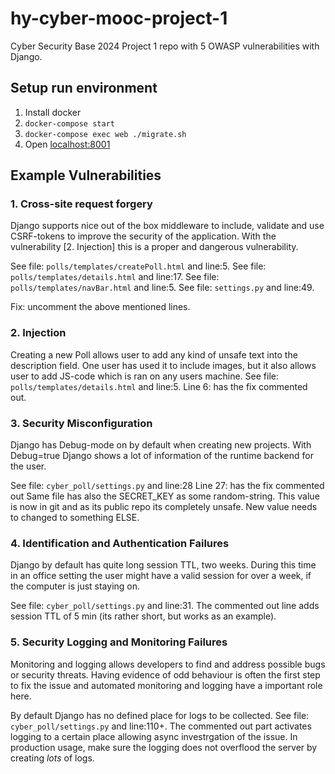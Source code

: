# hy-cyber-mooc-project-1
Cyber Security Base 2024 Project 1 repo with 5 OWASP vulnerabilities with Django.

## Setup run environment
1. Install docker
2. ```docker-compose start```
4. ```docker-compose exec web ./migrate.sh```
5. Open [localhost:8001](localhost:8001)

## Example Vulnerabilities
### 1. Cross-site request forgery
Django supports nice out of the box middleware to include, validate and use CSRF-tokens to improve the security of the application. With the vulnerability [2. Injection] this is a proper and dangerous vulnerability.

See file: `polls/templates/createPoll.html` and line:5.
See file: `polls/templates/details.html` and line:17.
See file: `polls/templates/navBar.html` and line:5.
See file: `settings.py` and line:49.

Fix: uncomment the above mentioned lines.

### 2. Injection
Creating a new Poll allows user to add any kind of unsafe text into the description field. One user has used it to include images, but it also allows user to add JS-code which is ran on any users machine.
See file: `polls/templates/details.html` and line:5.
Line 6: has the fix commented out.


### 3. Security Misconfiguration
Django has Debug-mode on by default when creating new projects. With Debug=true Django shows a lot of information of the runtime backend for the user.

See file: `cyber_poll/settings.py` and line:28
Line 27: has the fix commented out
Same file has also the SECRET_KEY as some random-string. This value is now in git and as its public repo its completely unsafe.
New value needs to changed to something ELSE.

### 4. Identification and Authentication Failures
Django by default has quite long session TTL, two weeks. During this time in an office setting the user might have a valid session for over a week, if the computer is just staying on.

See file: `cyber_poll/settings.py` and line:31.
The commented out line adds session TTL of 5 min (its rather short, but works as an example).


### 5. Security Logging and Monitoring Failures
Monitoring and logging allows developers to find and address possible bugs or security threats. Having evidence of odd behaviour is often the first step to fix the issue and automated monitoring and logging have a important role here.

By default Django has no defined place for logs to be collected.
See file: `cyber_poll/settings.py` and line:110+.
The commented out part activates logging to a certain place allowing async investrgation of the issue. In production usage, make sure the logging does not overflood the server by creating _lots_ of logs.
